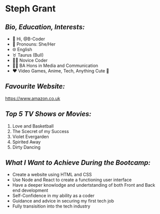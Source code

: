 # Steph Grant 
## _Bio, Education, Interests:_
- :wave: Hi, @B-Coder
- :woman: Pronouns: She/Her
- :globe_with_meridians: English
- :taurus: Taurus (Bull)
- :woman_technologist: Novice Coder
- :woman_student: BA Hons in Media and Communication
- :heart: Video Games, Anime, Tech, Anything Cute :star_struck:

## _Favourite Website:_
https://www.amazon.co.uk

## _Top 5 TV Shows or Movies:_
1. Love and Basketball
2. The Scecret of my Success
3. Violet Evergarden
4. Spirited Away
5. Dirty Dancing

## _What I Want to Achieve During the Bootcamp:_
- Create a website using HTML and CSS
- Use Node and React to create a functioning user interface
- Have a deeper knowlodge and undertstanding of both Front and Back end development 
- Self-Confidence in my ability as a coder
- Guidance and advice in securing my first tech job
- Fully transisition into the tech industry
